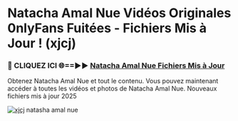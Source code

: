 # Natacha Amal Nue Vidéos Originales 0nlyFans Fuitées - Fichiers Mis à Jour ! (xjcj)

<h3>🔴 CLIQUEZ ICI 🌐==►► <a href="https://tinyurl.com/2pmr4ezf" rel="nofollow">Natacha Amal Nue Fichiers Mis à Jour</a></h3>

Obtenez Natacha Amal Nue et tout le contenu. Vous pouvez maintenant accéder à toutes les vidéos et photos de Natacha Amal Nue. Nouveaux fichiers mis à jour 2025

[![xjcj](https://i.imgur.com/6SNvagu.gif)](https://tinyurl.com/2pmr4ezf)
natasha amal nue